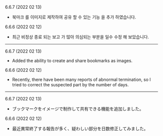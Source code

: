 
6.6.7 (2022 02 13)
- 북마크 를 이미지로 제작하여 공유 할 수 있는 기능 을 추가 하였습니다. 

6.6.6 (2022 02 12)
- 최근 비정상 종료 되는 보고 가 많아 의심되는 부분을 일수 수정 해 보았습니다. 

---

6.6.7 (2022 02 13)
- Added the ability to create and share bookmarks as images.

6.6.6 (2022 02 12)
- Recently, there have been many reports of abnormal termination, so I tried to correct the suspected part by the number of days.

---
6.6.7 (2022 02 13)
- ブックマークをイメージで制作して共有できる機能を追加しました。

6.6.6 (2022 02 12)
- 最近異常終了する報告が多く、疑わしい部分を日数修正してみました。